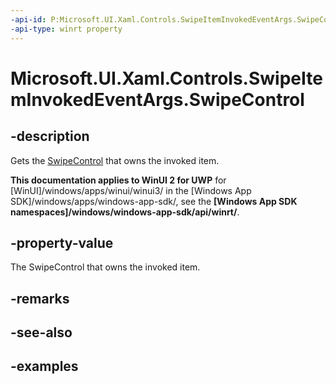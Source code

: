 ```yaml
---
-api-id: P:Microsoft.UI.Xaml.Controls.SwipeItemInvokedEventArgs.SwipeControl
-api-type: winrt property
---
```

<!-- Property syntax.
public SwipeControl SwipeControl { get; }
-->

# Microsoft.UI.Xaml.Controls.SwipeItemInvokedEventArgs.SwipeControl


## -description

Gets the [SwipeControl](swipecontrol.md) that owns the invoked item.


**This documentation applies to WinUI 2 for UWP** for [WinUI]/windows/apps/winui/winui3/ in the [Windows App SDK]/windows/apps/windows-app-sdk/, see the **[Windows App SDK namespaces]/windows/windows-app-sdk/api/winrt/**.

## -property-value

The SwipeControl that owns the invoked item.


## -remarks


## -see-also


## -examples


